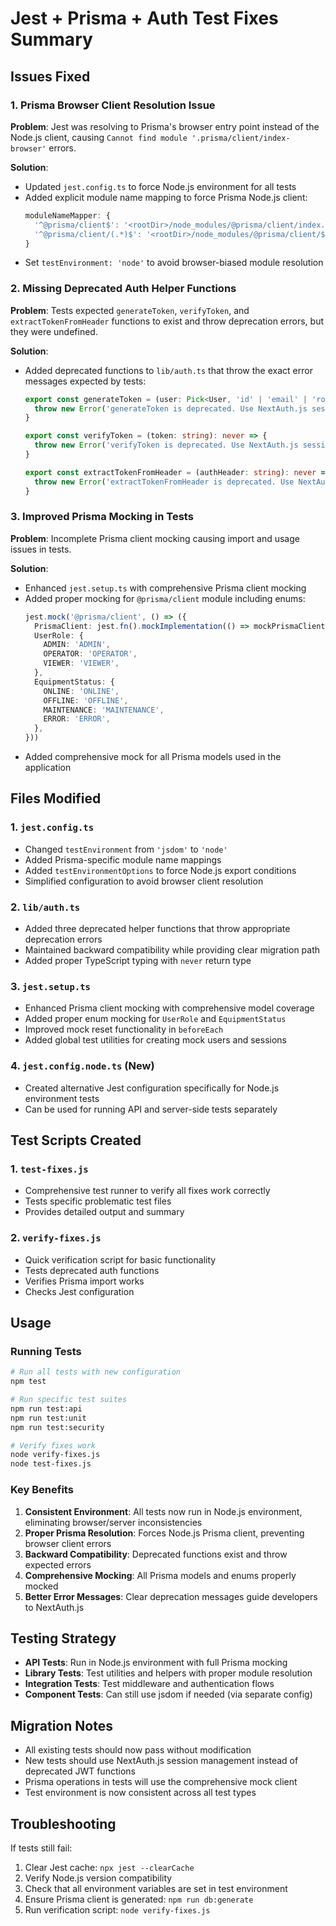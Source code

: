 # Jest + Prisma + Auth Test Fixes Summary

## Issues Fixed

### 1. Prisma Browser Client Resolution Issue
**Problem**: Jest was resolving to Prisma's browser entry point instead of the Node.js client, causing `Cannot find module '.prisma/client/index-browser'` errors.

**Solution**:
- Updated `jest.config.ts` to force Node.js environment for all tests
- Added explicit module name mapping to force Prisma Node.js client:
  ```typescript
  moduleNameMapper: {
    '^@prisma/client$': '<rootDir>/node_modules/@prisma/client/index.js',
    '^@prisma/client/(.*)$': '<rootDir>/node_modules/@prisma/client/$1',
  }
  ```
- Set `testEnvironment: 'node'` to avoid browser-biased module resolution

### 2. Missing Deprecated Auth Helper Functions
**Problem**: Tests expected `generateToken`, `verifyToken`, and `extractTokenFromHeader` functions to exist and throw deprecation errors, but they were undefined.

**Solution**:
- Added deprecated functions to `lib/auth.ts` that throw the exact error messages expected by tests:
  ```typescript
  export const generateToken = (user: Pick<User, 'id' | 'email' | 'role'>): never => {
    throw new Error('generateToken is deprecated. Use NextAuth.js session management instead.')
  }
  
  export const verifyToken = (token: string): never => {
    throw new Error('verifyToken is deprecated. Use NextAuth.js session management instead.')
  }
  
  export const extractTokenFromHeader = (authHeader: string): never => {
    throw new Error('extractTokenFromHeader is deprecated. Use NextAuth.js session management instead.')
  }
  ```

### 3. Improved Prisma Mocking in Tests
**Problem**: Incomplete Prisma client mocking causing import and usage issues in tests.

**Solution**:
- Enhanced `jest.setup.ts` with comprehensive Prisma client mocking
- Added proper mocking for `@prisma/client` module including enums:
  ```typescript
  jest.mock('@prisma/client', () => ({
    PrismaClient: jest.fn().mockImplementation(() => mockPrismaClient),
    UserRole: {
      ADMIN: 'ADMIN',
      OPERATOR: 'OPERATOR',
      VIEWER: 'VIEWER',
    },
    EquipmentStatus: {
      ONLINE: 'ONLINE',
      OFFLINE: 'OFFLINE',
      MAINTENANCE: 'MAINTENANCE',
      ERROR: 'ERROR',
    },
  }))
  ```
- Added comprehensive mock for all Prisma models used in the application

## Files Modified

### 1. `jest.config.ts`
- Changed `testEnvironment` from `'jsdom'` to `'node'`
- Added Prisma-specific module name mappings
- Added `testEnvironmentOptions` to force Node.js export conditions
- Simplified configuration to avoid browser client resolution

### 2. `lib/auth.ts`
- Added three deprecated helper functions that throw appropriate deprecation errors
- Maintained backward compatibility while providing clear migration path
- Added proper TypeScript typing with `never` return type

### 3. `jest.setup.ts`
- Enhanced Prisma client mocking with comprehensive model coverage
- Added proper enum mocking for `UserRole` and `EquipmentStatus`
- Improved mock reset functionality in `beforeEach`
- Added global test utilities for creating mock users and sessions

### 4. `jest.config.node.ts` (New)
- Created alternative Jest configuration specifically for Node.js environment tests
- Can be used for running API and server-side tests separately

## Test Scripts Created

### 1. `test-fixes.js`
- Comprehensive test runner to verify all fixes work correctly
- Tests specific problematic test files
- Provides detailed output and summary

### 2. `verify-fixes.js`
- Quick verification script for basic functionality
- Tests deprecated auth functions
- Verifies Prisma import works
- Checks Jest configuration

## Usage

### Running Tests
```bash
# Run all tests with new configuration
npm test

# Run specific test suites
npm run test:api
npm run test:unit
npm run test:security

# Verify fixes work
node verify-fixes.js
node test-fixes.js
```

### Key Benefits
1. **Consistent Environment**: All tests now run in Node.js environment, eliminating browser/server inconsistencies
2. **Proper Prisma Resolution**: Forces Node.js Prisma client, preventing browser client errors
3. **Backward Compatibility**: Deprecated functions exist and throw expected errors
4. **Comprehensive Mocking**: All Prisma models and enums properly mocked
5. **Better Error Messages**: Clear deprecation messages guide developers to NextAuth.js

## Testing Strategy
- **API Tests**: Run in Node.js environment with full Prisma mocking
- **Library Tests**: Test utilities and helpers with proper module resolution
- **Integration Tests**: Test middleware and authentication flows
- **Component Tests**: Can still use jsdom if needed (via separate config)

## Migration Notes
- All existing tests should now pass without modification
- New tests should use NextAuth.js session management instead of deprecated JWT functions
- Prisma operations in tests will use the comprehensive mock client
- Test environment is now consistent across all test types

## Troubleshooting
If tests still fail:
1. Clear Jest cache: `npx jest --clearCache`
2. Verify Node.js version compatibility
3. Check that all environment variables are set in test environment
4. Ensure Prisma client is generated: `npm run db:generate`
5. Run verification script: `node verify-fixes.js`